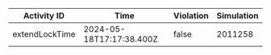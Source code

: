 | Activity ID | Time | Violation | Simulation |
| --- | --- | --- | --- |
| extendLockTime | 2024-05-18T17:17:38.400Z | false | 2011258 |